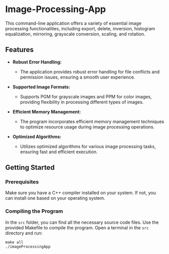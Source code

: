# Image-Processing-App

This command-line application offers a variety of essential image processing functionalities, including export, delete, inversion, histogram equalization, mirroring, grayscale conversion, scaling, and rotation.

## Features

- **Robust Error Handling:**
  - The application provides robust error handling for file conflicts and permission issues, ensuring a smooth user experience.

- **Supported Image Formats:**
  - Supports PGM for grayscale images and PPM for color images, providing flexibility in processing different types of images.

- **Efficient Memory Management:**
  - The program incorporates efficient memory management techniques to optimize resource usage during image processing operations.

- **Optimized Algorithms:**
  - Utilizes optimized algorithms for various image processing tasks, ensuring fast and efficient execution.

## Getting Started

### Prerequisites

Make sure you have a C++ compiler installed on your system. If not, you can install one based on your operating system.

### Compiling the Program

In the `src` folder, you can find all the necessary source code files. Use the provided Makefile to compile the program. Open a terminal in the `src` directory and run:

```
make all
./imageProcessingApp
```
